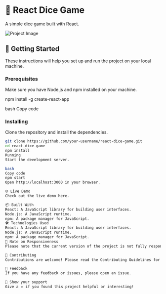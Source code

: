 # 🎲 React Dice Game

A simple dice game built with React.

![Project Image](url/to/your/project-image.png)

## 🚀 Getting Started

These instructions will help you set up and run the project on your local machine.

### Prerequisites

Make sure you have Node.js and npm installed on your machine.

npm install -g create-react-app

bash
Copy code

### Installing

Clone the repository and install the dependencies.

```bash
git clone https://github.com/your-username/react-dice-game.git
cd react-dice-game
npm install
Running
Start the development server.

bash
Copy code
npm start
Open http://localhost:3000 in your browser.

🌐 Live Demo
Check out the live demo here.

📦 Built With
React: A JavaScript library for building user interfaces.
Node.js: A JavaScript runtime.
npm: A package manager for JavaScript.
🛠️ Technologies Used
React: A JavaScript library for building user interfaces.
Node.js: A JavaScript runtime.
npm: A package manager for JavaScript.
📱 Note on Responsiveness
Please note that the current version of the project is not fully responsive. I am actively working on improving the responsiveness, and updates will be made in the future.

🤝 Contributing
Contributions are welcome! Please read the Contributing Guidelines for details.

📢 Feedback
If you have any feedback or issues, please open an issue.

🌟 Show your support
Give a ⭐️ if you found this project helpful or interesting!

